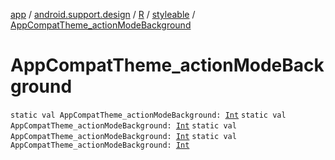 [app](../../../index.md) / [android.support.design](../../index.md) / [R](../index.md) / [styleable](index.md) / [AppCompatTheme_actionModeBackground](.)

# AppCompatTheme_actionModeBackground

`static val AppCompatTheme_actionModeBackground: `[`Int`](https://kotlinlang.org/api/latest/jvm/stdlib/kotlin/-int/index.html)
`static val AppCompatTheme_actionModeBackground: `[`Int`](https://kotlinlang.org/api/latest/jvm/stdlib/kotlin/-int/index.html)
`static val AppCompatTheme_actionModeBackground: `[`Int`](https://kotlinlang.org/api/latest/jvm/stdlib/kotlin/-int/index.html)
`static val AppCompatTheme_actionModeBackground: `[`Int`](https://kotlinlang.org/api/latest/jvm/stdlib/kotlin/-int/index.html)